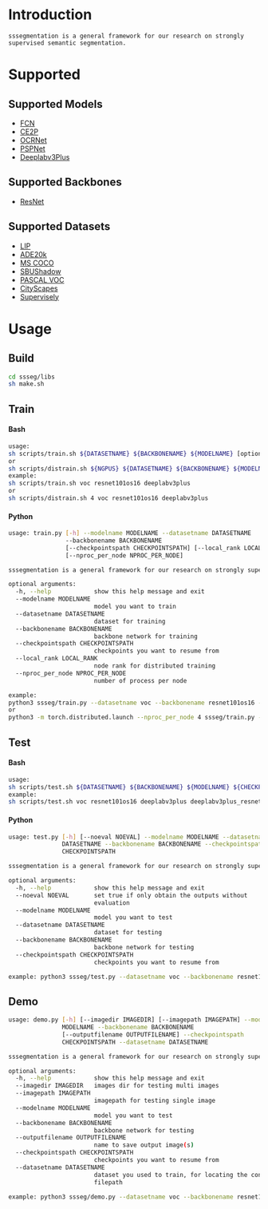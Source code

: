 # Introduction
```
sssegmentation is a general framework for our research on strongly supervised semantic segmentation.
```


# Supported

## Supported Models
- [FCN](https://arxiv.org/pdf/1411.4038.pdf)
- [CE2P](https://arxiv.org/pdf/1809.05996.pdf)
- [OCRNet](https://arxiv.org/pdf/1909.11065.pdf)
- [PSPNet](https://arxiv.org/pdf/1612.01105.pdf)
- [Deeplabv3Plus](https://arxiv.org/pdf/1802.02611.pdf)

## Supported Backbones
- [ResNet](https://arxiv.org/pdf/1512.03385.pdf)

## Supported Datasets
- [LIP](http://sysu-hcp.net/lip/)
- [ADE20k](https://groups.csail.mit.edu/vision/datasets/ADE20K/)
- [MS COCO](https://cocodataset.org/#home)
- [SBUShadow](https://www3.cs.stonybrook.edu/~cvl/projects/shadow_noisy_label/index.html)
- [PASCAL VOC](http://host.robots.ox.ac.uk/pascal/VOC/)
- [CityScapes](https://www.cityscapes-dataset.com/)
- [Supervisely](https://supervise.ly/explore/projects/supervisely-person-dataset-23304/datasets)


# Usage

## Build
```sh
cd ssseg/libs
sh make.sh
```

## Train
#### Bash
```sh
usage:
sh scripts/train.sh ${DATASETNAME} ${BACKBONENAME} ${MODELNAME} [optional arguments]
or
sh scripts/distrain.sh ${NGPUS} ${DATASETNAME} ${BACKBONENAME} ${MODELNAME} [optional arguments]
example:
sh scripts/train.sh voc resnet101os16 deeplabv3plus
or
sh scripts/distrain.sh 4 voc resnet101os16 deeplabv3plus
```
#### Python
```sh
usage: train.py [-h] --modelname MODELNAME --datasetname DATASETNAME
                --backbonename BACKBONENAME
                [--checkpointspath CHECKPOINTSPATH] [--local_rank LOCAL_RANK]
                [--nproc_per_node NPROC_PER_NODE]

sssegmentation is a general framework for our research on strongly supervised semantic segmentation

optional arguments:
  -h, --help            show this help message and exit
  --modelname MODELNAME
                        model you want to train
  --datasetname DATASETNAME
                        dataset for training
  --backbonename BACKBONENAME
                        backbone network for training
  --checkpointspath CHECKPOINTSPATH
                        checkpoints you want to resume from
  --local_rank LOCAL_RANK
                        node rank for distributed training
  --nproc_per_node NPROC_PER_NODE
                        number of process per node

example:
python3 ssseg/train.py --datasetname voc --backbonename resnet101os16 --modelname deeplabv3plus
or 
python3 -m torch.distributed.launch --nproc_per_node 4 ssseg/train.py --datasetname voc --backbonename resnet101os16 --modelname deeplabv3plus --nproc_per_node 4
```

## Test
#### Bash
```sh
usage:
sh scripts/test.sh ${DATASETNAME} ${BACKBONENAME} ${MODELNAME} ${CHECKPOINTSPATH} [optional arguments]
example:
sh scripts/test.sh voc resnet101os16 deeplabv3plus deeplabv3plus_resnet101os16_voc_train/epoch_60.pth
```
#### Python
```sh
usage: test.py [-h] [--noeval NOEVAL] --modelname MODELNAME --datasetname
               DATASETNAME --backbonename BACKBONENAME --checkpointspath
               CHECKPOINTSPATH

sssegmentation is a general framework for our research on strongly supervised semantic segmentation

optional arguments:
  -h, --help            show this help message and exit
  --noeval NOEVAL       set true if only obtain the outputs without
                        evaluation
  --modelname MODELNAME
                        model you want to test
  --datasetname DATASETNAME
                        dataset for testing
  --backbonename BACKBONENAME
                        backbone network for testing
  --checkpointspath CHECKPOINTSPATH
                        checkpoints you want to resume from

example: python3 ssseg/test.py --datasetname voc --backbonename resnet101os16 --modelname deeplabv3plus --checkpointspath deeplabv3plus_resnet101os16_voc_train/epoch_60.pth
```

## Demo
```sh
usage: demo.py [-h] [--imagedir IMAGEDIR] [--imagepath IMAGEPATH] --modelname
               MODELNAME --backbonename BACKBONENAME
               [--outputfilename OUTPUTFILENAME] --checkpointspath
               CHECKPOINTSPATH --datasetname DATASETNAME

sssegmentation is a general framework for our research on strongly supervised semantic segmentation

optional arguments:
  -h, --help            show this help message and exit
  --imagedir IMAGEDIR   images dir for testing multi images
  --imagepath IMAGEPATH
                        imagepath for testing single image
  --modelname MODELNAME
                        model you want to test
  --backbonename BACKBONENAME
                        backbone network for testing
  --outputfilename OUTPUTFILENAME
                        name to save output image(s)
  --checkpointspath CHECKPOINTSPATH
                        checkpoints you want to resume from
  --datasetname DATASETNAME
                        dataset you used to train, for locating the config
                        filepath

example: python3 ssseg/demo.py --datasetname voc --backbonename resnet101os16 --modelname deeplabv3plus --checkpointspath deeplabv3plus_resnet101os16_voc_train/epoch_60.pth --imagepath testedimage.jpg
```